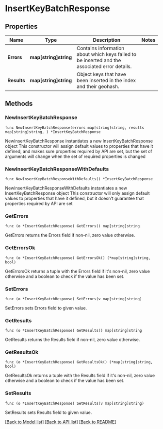 # InsertKeyBatchResponse

## Properties

Name | Type | Description | Notes
------------ | ------------- | ------------- | -------------
**Errors** | **map[string]string** | Contains information about which keys failed to be inserted and the associated error details. | 
**Results** | **map[string]string** | Object keys that have been inserted in the index and their geohash. | 

## Methods

### NewInsertKeyBatchResponse

`func NewInsertKeyBatchResponse(errors map[string]string, results map[string]string, ) *InsertKeyBatchResponse`

NewInsertKeyBatchResponse instantiates a new InsertKeyBatchResponse object
This constructor will assign default values to properties that have it defined,
and makes sure properties required by API are set, but the set of arguments
will change when the set of required properties is changed

### NewInsertKeyBatchResponseWithDefaults

`func NewInsertKeyBatchResponseWithDefaults() *InsertKeyBatchResponse`

NewInsertKeyBatchResponseWithDefaults instantiates a new InsertKeyBatchResponse object
This constructor will only assign default values to properties that have it defined,
but it doesn't guarantee that properties required by API are set

### GetErrors

`func (o *InsertKeyBatchResponse) GetErrors() map[string]string`

GetErrors returns the Errors field if non-nil, zero value otherwise.

### GetErrorsOk

`func (o *InsertKeyBatchResponse) GetErrorsOk() (*map[string]string, bool)`

GetErrorsOk returns a tuple with the Errors field if it's non-nil, zero value otherwise
and a boolean to check if the value has been set.

### SetErrors

`func (o *InsertKeyBatchResponse) SetErrors(v map[string]string)`

SetErrors sets Errors field to given value.


### GetResults

`func (o *InsertKeyBatchResponse) GetResults() map[string]string`

GetResults returns the Results field if non-nil, zero value otherwise.

### GetResultsOk

`func (o *InsertKeyBatchResponse) GetResultsOk() (*map[string]string, bool)`

GetResultsOk returns a tuple with the Results field if it's non-nil, zero value otherwise
and a boolean to check if the value has been set.

### SetResults

`func (o *InsertKeyBatchResponse) SetResults(v map[string]string)`

SetResults sets Results field to given value.



[[Back to Model list]](../README.md#documentation-for-models) [[Back to API list]](../README.md#documentation-for-api-endpoints) [[Back to README]](../README.md)


